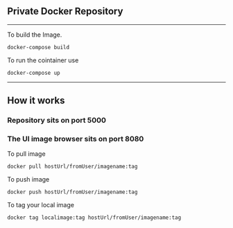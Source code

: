 ## Private Docker Repository ##
---

To build the Image.

```docker
docker-compose build
```

To run the cointainer use

```docker
docker-compose up
```
---

## How it works

### Repository sits on port 5000 
### The UI image browser sits on port 8080

To pull image

```Docker
docker pull hostUrl/fromUser/imagename:tag
```

To push image

```Docker
docker push hostUrl/fromUser/imagename:tag
```

To tag your local image

```docker
docker tag localimage:tag hostUrl/fromUser/imagename:tag
```
